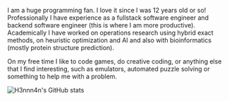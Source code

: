 I am a huge programming fan. I love it since I was 12 years old or so!
Professionally I have experience as a fullstack software engineer and backend
software engineer (this is where I am more productive). Academically I have
worked on operations research using hybrid exact methods, on heuristic
optimization and AI and also with bioinformatics (mostly protein structure
prediction).

On my free time I like to code games, do creative coding, or anything else that
I find interesting, such as emulators, automated puzzle solving or something to
help me with a problem.

![H3nnn4n's GitHub stats](https://github-readme-stats.vercel.app/api?username=h3nnn4n&show_icons=true&theme=gruvbox&hide_border=true&count_private=true&show_icons=true)

